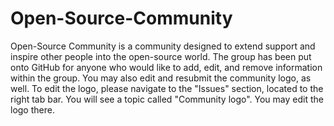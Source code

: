 # Open-Source-Community

Open-Source Community is a community designed to extend support and inspire other people into the open-source world. The group has been put onto GitHub for anyone who would like to add, edit, and remove information within the group. You may also edit and resubmit the community logo, as well. To edit the logo, please navigate to the "Issues" section, located to the right tab bar. You will see a topic called "Community logo". You may edit the logo there.
